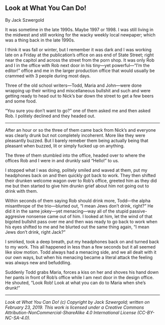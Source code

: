 ## Look at What You Can Do!

By Jack Szwergold

It was sometime in the late 1990s. Maybe 1997 or 1998. I was still living in the midwest and still working for the wacky weekly local newpaper; which was a thing back in the late 1990s.

I think it was fall or winter, but I remember it was dark and I was working late on a Friday at the publication’s office on ass end of State Street; right near the capitol and across the street from the porn shop. It was only Rob and I in the office with Rob next door in his tiny—yet powerful—“I’m the editor!” office and me in the larger production office that would usually be crammed with 3 people during most days.

Three of the old school writers—Todd, Maria and John—were done wrapping up their writing and miscellaneous bullshit and such and were getting ready to head out to Nick’s bar down the street to get a few beers and some food.

“You sure you don’t want to go?” one of them asked me and then asked Rob. I politely declined and they headed out.

***

After an hour or so the three of them came back from Nick’s and everyone was clearly drunk but not completely incoherent. More like they were pleasantly buzzed. But I barely remeber them being actually being that pleasant when buzzed, lit or simply fucked up on anything.

The three of them stumbled into the office, headed over to where the offices Rob and I were in and drunkly said “Hello!” to us.

I stopped what I was doing, politely smiled and waved at them, put my headphones back on and then quickly got back to work. They then shifted their drunken welcome wagon over to Rob’s office, greeted him as they did me but then started to give him drunkn grief about him not going out to drink with them.

Within seconds of them saying Rob should drink more, Todd—the alpha misanthrope of the trio—blurted out, “I mean Jews don’t drink, right?” He did it in the same jokey—yet menacing—way all of the stupid passive-aggresive nonsense came out of him. I looked at him, let the wind of that bigoted bullshit pass over me and then was ready to go back to work when his eyes shifted to me and he blurted out the same thing again, “I mean Jews don’t drink, right Jack?”

I smirked, took a deep breath, put my headphones back on and turned back to my work. This all happened in less than a few seconds but it all seemed like slow motion. Todd always had a menacing side, and we all dealt with it our own ways, but when his menacing became a literal attack the feeling was always new and befuddling.

Suddenly Todd grabs Maria, forces a kiss on her and shoves his hand down her pants in front of Rob’s office while I am next door in the design office. He shouted, “Look Rob! Look at what you can do to Maria when she’s drunk!”

***

*Look at What You Can Do! (c) Copyright by Jack Szwergold; written on February 23, 2019. This work is licensed under a Creative Commons Attribution-NonCommercial-ShareAlike 4.0 International License (CC-BY-NC-SA-4.0).*